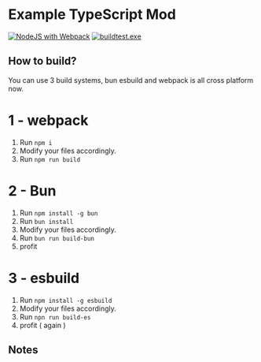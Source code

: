# Example TypeScript Mod
[![NodeJS with Webpack](https://github.com/eaglerforge/example-typescript-mod/actions/workflows/webpack.yml/badge.svg)](https://github.com/eaglerforge/example-typescript-mod/actions/workflows/webpack.yml) [![buildtest.exe](https://github.com/eaglerforge/example-typescript-mod/actions/workflows/Buildtest.yml/badge.svg)](https://github.com/eaglerforge/example-typescript-mod/actions/workflows/Buildtest.yml)

## How to build?
You can use 3 build systems, bun esbuild and webpack is all cross platform now.

# 1 - webpack

1. Run `npm i`
2. Modify your files accordingly.
2. Run `npm run build`

# 2 - Bun 
1. Run `npm install -g bun`
2. Run `bun install`
3. Modify your files accordingly.
4. Run `bun run build-bun`
5. profit

# 3 - esbuild
1. Run `npm install -g esbuild`
2. Modify your files accordingly.
3. Run `npn run build-es`
4. profit ( again )
## Notes
